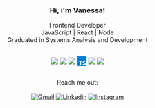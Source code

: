 <div align="center"> 
  
  ### Hi, i'm Vanessa! 

  Frontend Developer <br>
  JavaScript | React | Node <br>
  Graduated in Systems Analysis and Development
</div>

##

<div align="center">
  <img align="center" height="23" src="https://raw.githubusercontent.com/jakeliny/jakeliny/master/images/javascript.png">
  <img align="center" height="25" src="https://raw.githubusercontent.com/jakeliny/jakeliny/master/images/react.png">
  <img align="center" height="25" src="https://raw.githubusercontent.com/jakeliny/jakeliny/master/images/nodejs.png">
  <img align="center" height="23" src="https://raw.githubusercontent.com/devicons/devicon/master/icons/typescript/typescript-plain.svg">
  <img align="center" height="25" src="https://cdn.jsdelivr.net/gh/devicons/devicon/icons/figma/figma-original.svg">
  <img align="center" height="30" src="https://raw.githubusercontent.com/jakeliny/jakeliny/master/images/linux.png">
</div>

##

<div align="center"> 
  Reach me out:<br><br>
  <a href="mailto: cardosovanessafs@gmail.com"><img src="https://img.shields.io/badge/Gmail-red?style=flat&logo=Gmail&logoColor=white" alt="Gmail" /></a>
  <a href="https://www.linkedin.com/in/cardosofvanessa/" target="_blank"><img src="https://img.shields.io/badge/LinkedIn-blue?style=flat&logo=linkedin&labelColor=blue" alt="Linkedin" /></a>
  <a href="https://www.instagram.com/vcardoso_" target="_blank"><img src="https://img.shields.io/badge/-Instagram-d34096?    style=flat&logo=instagram&logoColor=white" alt="Instagram" /></a>
</div>
